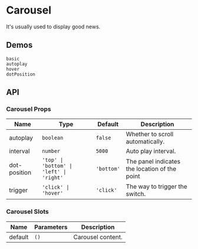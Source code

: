 # Carousel

It's usually used to display good news.

## Demos

```demo
basic
autoplay
hover
dotPosition
```

## API

### Carousel Props

| Name | Type | Default | Description |
| --- | --- | --- | --- |
| autoplay | `boolean` | `false` | Whether to scroll automatically. |
| interval | `number` | `5000` | Auto play interval. |
| dot-position | `'top' \| 'bottom' \| 'left' \| 'right'` | `'bottom'` | The panel indicates the location of the point |
| trigger | `'click' \| 'hover'` | `'click'` | The way to trigger the switch. |

### Carousel Slots

| Name    | Parameters | Description       |
| ------- | ---------- | ----------------- |
| default | `()`       | Carousel content. |
